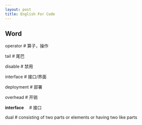 ```yaml
---
layout: post
title: English For Code
---
```


## Word

operator     # 算子，操作

tail    # 尾巴

disable  # 禁用

interface  # 接口/界面

deployment  # 部署

overhead  # 开销

**interface**　 # 接口

dual  #  consisting of two parts or elements or having two like parts 